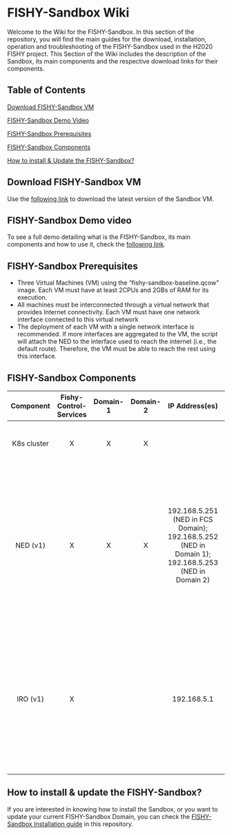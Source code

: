 # FISHY-Sandbox Wiki

Welcome to the Wiki for the FISHY-Sandbox. In this section of the repository, you will find the main guides for the download, installation, operation and troubleshooting of the FISHY-Sandbox used in the H2020 FISHY project. This Section of the Wiki includes the description of the Sandbox, its main components and the respective download links for their components. 

## Table of Contents
[Download FISHY-Sandbox VM](#down)

[FISHY-Sandbox Demo Video](#video)

[FISHY-Sandbox Prerequisites](#prereq)

[FISHY-Sandbox Components](#components)

[How to install & Update the FISHY-Sandbox?](#install)


<a name ="down"/>

## Download FISHY-Sandbox VM

Use the [following link](https://vm-images.netcom.it.uc3m.es/FISHY/images/fishy-VM-baseline-v1_2.qcow) to download the latest version of the Sandbox VM.

<a name ="video"/>

## FISHY-Sandbox Demo video

To see a full demo detailing what is the FISHY-Sandbox, its main components and how to use it, check the [following link](https://vm-images.netcom.it.uc3m.es/FISHY/videos/FISHY-Sandbox-installation.mp4).

<a name ="prereq"/>

## FISHY-Sandbox Prerequisites

+ Three Virtual Machines (VM) using the “fishy-sandbox-baseline.qcow” image. Each VM must have at least 2CPUs and 2GBs of RAM for its execution.
+ All machines must be interconnected through a virtual network that provides Internet connectivity. Each VM must have one network interface connected to this virtual network
+ The deployment of each VM with a single network interface is recommended. If more interfaces are aggregated to the VM, the script will attach the NED to the interface used to reach the internet (i.e., the default route). Therefore, the VM must be able to reach the rest using this interface. 

<!--
## Kubernetes Cluster components

* Kubeadm: version 1.22
* Kubectl: version 1.22.2
* Docker: version 20.10.3
-->

<a name ="components"/>

## FISHY-Sandbox Components

Component | Fishy-Control-Services | Domain-1 | Domain-2 | IP Address(es) | Comments 
:-------------: | :-------------: | :-------------: | :-------------: | :-------------: |:-------------
K8s cluster | X | X | X |  | Kubeadm: version 1.22; Kubectl: version 1.22.2; Docker: version 20.10.3 
NED (v1)  | X | X | X | 192.168.5.251 (NED in FCS Domain); 192.168.5.252 (NED in Domain 1); 192.168.5.253 (NED in Domain 2) | Automatically deployed on each domain once the sandbox has been installed (see *installation process* below). This version supports two VLANs: one for management communication and a second one for inter-domain data-plane communications. 
IRO (v1)  | X |  |  | 192.168.5.1 | Automatically deployed on the Fishy-Control-Services domain once the sandbox has been installed. The current version supports one VLAN for management communication. Additional interfaces (e.g data) might follow in the future if needed.


<a name ="install"/>

## How to install & update the FISHY-Sandbox?

If you are interested in knowing how to install the Sandbox, or you want to update your current FISHY-Sandbox Domain, you can check the [FISHY-Sandbox Installation guide](https://github.com/Networks-it-uc3m/FISHY-Sandbox-development/tree/main/Guides/installation) in this repository. 
